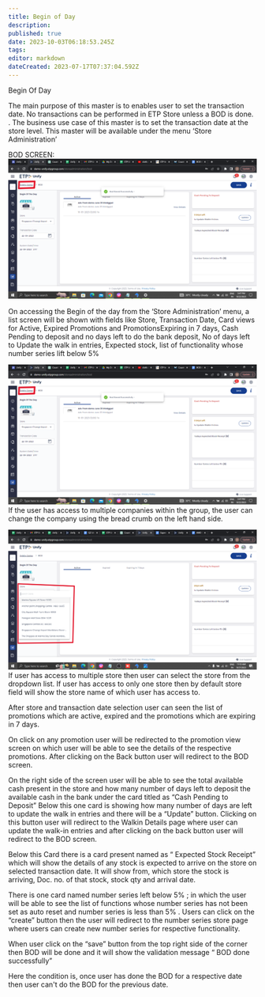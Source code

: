 ```yaml
---
title: Begin of Day
description: 
published: true
date: 2023-10-03T06:18:53.245Z
tags: 
editor: markdown
dateCreated: 2023-07-17T07:37:04.592Z
---
```


Begin Of Day

The main purpose of this master is to  enables user to set the transaction date. No transactions can be performed in ETP Store unless a BOD is done.
. The business use case of this master is to set the transaction date at the store level. This master will be available under the menu ‘Store Administration’


BOD SCREEN:
![screenshot_(55).png](/screenshot_(55).png)

On accessing the Begin of the day from the ‘Store Administration’ menu, a list screen will be shown with fields like Store, Transaction Date, Card views for Active, Expired Promotions and PromotionsExpiring in 7 days, Cash Pending to deposit and no days left to do the bank deposit, No of days left to Update the walk in entries,  Expected stock, list of functionality whose number series lift below 5%

![screenshot_p.png](/screenshot_p.png)
If the user has access to multiple companies within the group, the user can change the company using the bread crumb on the left hand side.

![screenshot_(66).png](/screenshot_(66).png)
If user has access to multiple store then user can select the store from the dropdown list. If user has access to only one store then by default store field will show the store name of which user has access to.

After store and transaction date selection user can seen the list of promotions which are active, expired and the promotions which are expiring in 7 days.

On click on any promotion user will be redirected to the promotion view screen on which user will be able to see the details of the respective promotions. After clicking on the Back button user will redirect to the BOD screen.

On the right side of the screen user will be able to see the total available cash present in the store and how many number of days left to deposit the available cash in the bank under the card titled as “Cash Pending to Deposit”
Below this one card is showing how many number of days are left to update the walk in entries and there will be a “Update” button. Clicking on this button user will redirect to the Walkin Details page where user can update the walk-in entries and after clicking on the back button user will redirect to the BOD screen.

Below this Card there is  a card present named as “ Expected Stock Receipt” which will show the details of any stock is expected to arrive on the store on selected transaction date. It will show from, which store the stock is arriving, Doc. no. of that stock, stock qty and arrival date.
 
There is one card named number series left below 5% ; in which the user will be able to see the list of functions whose number series has not been set as auto reset and number series is less than 5% . Users can click on the “create” button then the user will redirect to the number series store page where users can create new number series for respective functionality.
 
When user click on the “save” button from the top right side of the corner then BOD will be done and it will show the validation message “ BOD done successfully”
 
Here the condition is, once user has done the BOD for a respective date then user can't do the BOD for the previous date.


 







